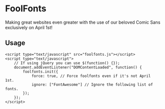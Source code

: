FoolFonts
=========

Making great websites even greater with the use of our beloved Comic Sans exclusively on April 1st!

Usage
---------

```
<script type="text/javascript" src="foolfonts.js"></script>
<script type="text/javascript">
    // If using jQuery you can use $(function() {});
    document.addEventListener("DOMContentLoaded", function() {
        foolfonts.init({
			force: true, // Force foolfonts even if it's not April 1st.
			ignore: ["FontAwesome"] // Ignore the following list of fonts.
		});
	});
</script>
```
